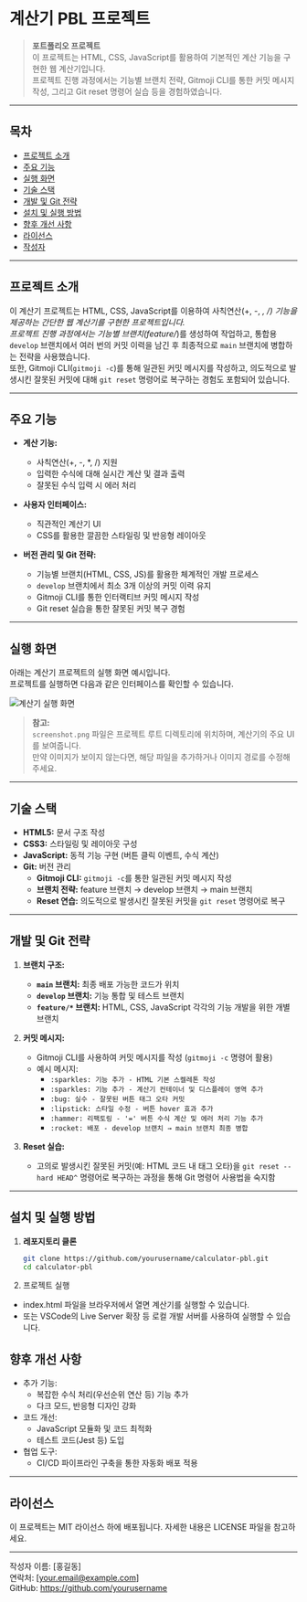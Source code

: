 # 계산기 PBL 프로젝트

> **포트폴리오 프로젝트**  
> 이 프로젝트는 HTML, CSS, JavaScript를 활용하여 기본적인 계산 기능을 구현한 웹 계산기입니다.  
> 프로젝트 진행 과정에서는 기능별 브랜치 전략, Gitmoji CLI를 통한 커밋 메시지 작성, 그리고 Git reset 명령어 실습 등을 경험하였습니다.

---

## 목차
- [프로젝트 소개](#프로젝트-소개)
- [주요 기능](#주요-기능)
- [실행 화면](#실행-화면)
- [기술 스택](#기술-스택)
- [개발 및 Git 전략](#개발-및-git-전략)
- [설치 및 실행 방법](#설치-및-실행-방법)
- [향후 개선 사항](#향후-개선-사항)
- [라이선스](#라이선스)
- [작성자](#작성자)

---

## 프로젝트 소개

이 계산기 프로젝트는 HTML, CSS, JavaScript를 이용하여 사칙연산(+, -, *, /) 기능을 제공하는 간단한 웹 계산기를 구현한 프로젝트입니다.  
프로젝트 진행 과정에서는 기능별 브랜치(feature/*)를 생성하여 작업하고, 통합용 `develop` 브랜치에서 여러 번의 커밋 이력을 남긴 후 최종적으로 `main` 브랜치에 병합하는 전략을 사용했습니다.  
또한, Gitmoji CLI(`gitmoji -c`)를 통해 일관된 커밋 메시지를 작성하고, 의도적으로 발생시킨 잘못된 커밋에 대해 `git reset` 명령어로 복구하는 경험도 포함되어 있습니다.

---

## 주요 기능

- **계산 기능:**  
  - 사칙연산(+, -, *, /) 지원  
  - 입력한 수식에 대해 실시간 계산 및 결과 출력  
  - 잘못된 수식 입력 시 에러 처리

- **사용자 인터페이스:**  
  - 직관적인 계산기 UI  
  - CSS를 활용한 깔끔한 스타일링 및 반응형 레이아웃

- **버전 관리 및 Git 전략:**  
  - 기능별 브랜치(HTML, CSS, JS)를 활용한 체계적인 개발 프로세스  
  - `develop` 브랜치에서 최소 3개 이상의 커밋 이력 유지  
  - Gitmoji CLI를 통한 인터랙티브 커밋 메시지 작성  
  - Git reset 실습을 통한 잘못된 커밋 복구 경험

---

## 실행 화면

아래는 계산기 프로젝트의 실행 화면 예시입니다.  
프로젝트를 실행하면 다음과 같은 인터페이스를 확인할 수 있습니다.

![계산기 실행 화면](./screenshot.png)

> **참고:**  
> `screenshot.png` 파일은 프로젝트 루트 디렉토리에 위치하며, 계산기의 주요 UI를 보여줍니다.  
> 만약 이미지가 보이지 않는다면, 해당 파일을 추가하거나 이미지 경로를 수정해 주세요.

---

## 기술 스택

- **HTML5:** 문서 구조 작성
- **CSS3:** 스타일링 및 레이아웃 구성
- **JavaScript:** 동적 기능 구현 (버튼 클릭 이벤트, 수식 계산)
- **Git:** 버전 관리  
  - **Gitmoji CLI:** `gitmoji -c`를 통한 일관된 커밋 메시지 작성  
  - **브랜치 전략:** feature 브랜치 → develop 브랜치 → main 브랜치
  - **Reset 연습:** 의도적으로 발생시킨 잘못된 커밋을 `git reset` 명령어로 복구

---

## 개발 및 Git 전략

1. **브랜치 구조:**  
   - **`main` 브랜치:** 최종 배포 가능한 코드가 위치  
   - **`develop` 브랜치:** 기능 통합 및 테스트 브랜치  
   - **`feature/*` 브랜치:** HTML, CSS, JavaScript 각각의 기능 개발을 위한 개별 브랜치

2. **커밋 메시지:**  
   - Gitmoji CLI를 사용하여 커밋 메시지를 작성 (`gitmoji -c` 명령어 활용)  
   - 예시 메시지:  
     - `:sparkles: 기능 추가 - HTML 기본 스켈레톤 작성`
     - `:sparkles: 기능 추가 - 계산기 컨테이너 및 디스플레이 영역 추가`
     - `:bug: 실수 - 잘못된 버튼 태그 오타 커밋`
     - `:lipstick: 스타일 수정 - 버튼 hover 효과 추가`
     - `:hammer: 리팩토링 - '=' 버튼 수식 계산 및 에러 처리 기능 추가`
     - `:rocket: 배포 - develop 브랜치 → main 브랜치 최종 병합`

3. **Reset 실습:**  
   - 고의로 발생시킨 잘못된 커밋(예: HTML 코드 내 태그 오타)을 `git reset --hard HEAD^` 명령어로 복구하는 과정을 통해 Git 명령어 사용법을 숙지함

---

## 설치 및 실행 방법

1. **레포지토리 클론**

   ```bash
   git clone https://github.com/yourusername/calculator-pbl.git
   cd calculator-pbl
   
2. 프로젝트 실행
  - index.html 파일을 브라우저에서 열면 계산기를 실행할 수 있습니다.
  - 또는 VSCode의 Live Server 확장 등 로컬 개발 서버를 사용하여 실행할 수 있습니다.

## 향후 개선 사항
- 추가 기능:
  - 복잡한 수식 처리(우선순위 연산 등) 기능 추가
  - 다크 모드, 반응형 디자인 강화
- 코드 개선:
  - JavaScript 모듈화 및 코드 최적화
  - 테스트 코드(Jest 등) 도입
- 협업 도구:
  - CI/CD 파이프라인 구축을 통한 자동화 배포 적용

---

## 라이선스
이 프로젝트는 MIT 라이선스 하에 배포됩니다. 자세한 내용은 LICENSE 파일을 참고하세요.

---

작성자
이름: [홍길동]<br>
연락처: [your.email@example.com]<br>
GitHub: https://github.com/yourusername<br>
